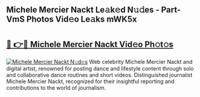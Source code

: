 ## Michele Mercier Nackt Le𝚊k𝚎d N𝚞𝚍es - Part-VmS Photos Vid𝚎o Le𝚊ks mWK5x

# <h2><a href="http://fbaed5g.evod.top/?m=Michele+Mercier+Nackt">🔗 👉🔴 Michele Mercier Nackt Vid𝚎o Ph𝚘t𝚘s</a></h2>

[![Michele Mercier Nackt N𝚞d𝚎s](https://i.imgur.com/8V9OHl7.gif)](http://fbaed5g.evod.top/?m=Michele+Mercier+Nackt)
Web celebrity Michele Mercier Nackt and digital artist, renowned for posting dance and lifestyle content through solo and collaborative dance routines and short videos. Distinguished journalist Michele Mercier Nackt, recognized for their insightful reporting and contributions to the world of journalism. 
